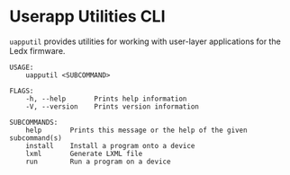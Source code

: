 # Userapp Utilities CLI

`uapputil` provides utilities for working with user-layer applications for the
Ledx firmware.

```
USAGE:
    uapputil <SUBCOMMAND>

FLAGS:
    -h, --help       Prints help information
    -V, --version    Prints version information

SUBCOMMANDS:
    help       Prints this message or the help of the given subcommand(s)
    install    Install a program onto a device
    lxml       Generate LXML file
    run        Run a program on a device
```

